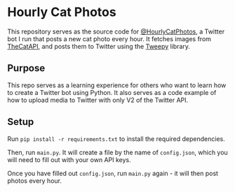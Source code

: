 # Hourly Cat Photos
This repository serves as the source code for [@HourlyCatPhotos](https://twitter.com/HourlyCatPhotos), a Twitter bot I run that posts a new cat photo every hour.
It fetches images from [TheCatAPI](https://thecatapi.com/), and posts them to Twitter using the [Tweepy](https://www.tweepy.org/) library.

## Purpose
This repo serves as a learning experience for others who want to learn how to create a Twitter bot using Python.
It also serves as a code example of how to upload media to Twitter with only V2 of the Twitter API.

## Setup
Run `pip install -r requirements.txt` to install the required dependencies.

Then, run `main.py`. It will create a file by the name of `config.json`, which you will need to fill out with your own API keys.

Once you have filled out `config.json`, run `main.py` again - it will then post photos every hour.
